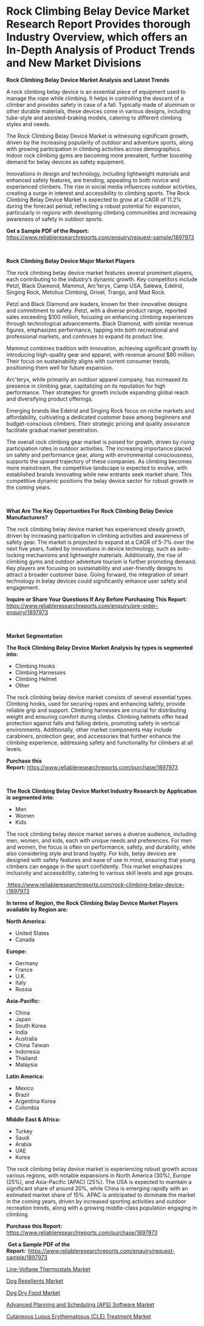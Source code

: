 <p><h1>Rock Climbing Belay Device Market Research Report Provides thorough Industry Overview, which offers an In-Depth Analysis of Product Trends and New Market Divisions</h1></p><p><strong>Rock Climbing Belay Device Market Analysis and Latest Trends</strong></p>
<p><p>A rock climbing belay device is an essential piece of equipment used to manage the rope while climbing. It helps in controlling the descent of a climber and provides safety in case of a fall. Typically made of aluminum or other durable materials, these devices come in various designs, including tube-style and assisted-braking models, catering to different climbing styles and needs.</p><p>The Rock Climbing Belay Device Market is witnessing significant growth, driven by the increasing popularity of outdoor and adventure sports, along with growing participation in climbing activities across demographics. Indoor rock climbing gyms are becoming more prevalent, further boosting demand for belay devices as safety equipment. </p><p>Innovations in design and technology, including lightweight materials and enhanced safety features, are trending, appealing to both novice and experienced climbers. The rise in social media influences outdoor activities, creating a surge in interest and accessibility to climbing sports. The Rock Climbing Belay Device Market is expected to grow at a CAGR of 11.2% during the forecast period, reflecting a robust potential for expansion, particularly in regions with developing climbing communities and increasing awareness of safety in outdoor sports.</p></p>
<p><strong>Get a Sample PDF of the Report:&nbsp;</strong> <a href="https://www.reliableresearchreports.com/enquiry/request-sample/1897973?utm_campaign=24&utm_medium=2&utm_source=Github&utm_content=ia&utm_term=05022025&utm_id=rock-climbing-belay-device">https://www.reliableresearchreports.com/enquiry/request-sample/1897973</a></p>
<p>&nbsp;</p>
<p><strong>Rock Climbing Belay Device Major Market Players</strong></p>
<p><p>The rock climbing belay device market features several prominent players, each contributing to the industry’s dynamic growth. Key competitors include Petzl, Black Diamond, Mammut, Arc'teryx, Camp USA, Salewa, Edelrid, Singing Rock, Metolius Climbing, Grivel, Trango, and Mad Rock.</p><p>Petzl and Black Diamond are leaders, known for their innovative designs and commitment to safety. Petzl, with a diverse product range, reported sales exceeding $100 million, focusing on enhancing climbing experiences through technological advancements. Black Diamond, with similar revenue figures, emphasizes performance, tapping into both recreational and professional markets, and continues to expand its product line.</p><p>Mammut combines tradition with innovation, achieving significant growth by introducing high-quality gear and apparel, with revenue around $80 million. Their focus on sustainability aligns with current consumer trends, positioning them well for future expansion. </p><p>Arc'teryx, while primarily an outdoor apparel company, has increased its presence in climbing gear, capitalizing on its reputation for high performance. Their strategies for growth include expanding global reach and diversifying product offerings.</p><p>Emerging brands like Edelrid and Singing Rock focus on niche markets and affordability, cultivating a dedicated customer base among beginners and budget-conscious climbers. Their strategic pricing and quality assurance facilitate gradual market penetration.</p><p>The overall rock climbing gear market is poised for growth, driven by rising participation rates in outdoor activities. The increasing importance placed on safety and performance gear, along with environmental consciousness, supports the upward trajectory of these companies. As climbing becomes more mainstream, the competitive landscape is expected to evolve, with established brands innovating while new entrants seek market share. This competitive dynamic positions the belay device sector for robust growth in the coming years.</p></p>
<p>&nbsp;</p>
<p><strong>What Are The Key Opportunities For Rock Climbing Belay Device Manufacturers?</strong></p>
<p><p>The rock climbing belay device market has experienced steady growth, driven by increasing participation in climbing activities and awareness of safety gear. The market is projected to expand at a CAGR of 5-7% over the next five years, fueled by innovations in device technology, such as auto-locking mechanisms and lightweight materials. Additionally, the rise of climbing gyms and outdoor adventure tourism is further promoting demand. Key players are focusing on sustainability and user-friendly designs to attract a broader customer base. Going forward, the integration of smart technology in belay devices could significantly enhance user safety and engagement.</p></p>
<p><strong>Inquire or Share Your Questions If Any Before Purchasing This Report:</strong> <a href="https://www.reliableresearchreports.com/enquiry/pre-order-enquiry/1897973?utm_campaign=24&utm_medium=2&utm_source=Github&utm_content=ia&utm_term=05022025&utm_id=rock-climbing-belay-device">https://www.reliableresearchreports.com/enquiry/pre-order-enquiry/1897973</a></p>
<p>&nbsp;</p>
<p><strong>Market Segmentation</strong></p>
<p><strong>The Rock Climbing Belay Device Market Analysis by types is segmented into:</strong></p>
<p><ul><li>Climbing Hooks</li><li>Climbing Harnesses</li><li>Climbing Helmet</li><li>Other</li></ul></p>
<p><p>The rock climbing belay device market consists of several essential types. Climbing hooks, used for securing ropes and enhancing safety, provide reliable grip and support. Climbing harnesses are crucial for distributing weight and ensuring comfort during climbs. Climbing helmets offer head protection against falls and falling debris, promoting safety in vertical environments. Additionally, other market components may include carabiners, protection gear, and accessories that further enhance the climbing experience, addressing safety and functionality for climbers at all levels.</p></p>
<p><strong>Purchase this Report:&nbsp;</strong><a href="https://www.reliableresearchreports.com/purchase/1897973?utm_campaign=24&utm_medium=2&utm_source=Github&utm_content=ia&utm_term=05022025&utm_id=rock-climbing-belay-device">https://www.reliableresearchreports.com/purchase/1897973</a></p>
<p>&nbsp;</p>
<p><strong>The Rock Climbing Belay Device Market Industry Research by Application is segmented into:</strong></p>
<p><ul><li>Men</li><li>Women</li><li>Kids</li></ul></p>
<p><p>The rock climbing belay device market serves a diverse audience, including men, women, and kids, each with unique needs and preferences. For men and women, the focus is often on performance, safety, and durability, while also considering style and brand loyalty. For kids, belay devices are designed with safety features and ease of use in mind, ensuring that young climbers can engage in the sport confidently. This market emphasizes inclusivity and accessibility, catering to various skill levels and age groups.</p></p>
<p><a href="https://www.reliableresearchreports.com/rock-climbing-belay-device-r1897973?utm_campaign=24&utm_medium=2&utm_source=Github&utm_content=ia&utm_term=05022025&utm_id=rock-climbing-belay-device">&nbsp;https://www.reliableresearchreports.com/rock-climbing-belay-device-r1897973</a></p>
<p><strong>In terms of Region, the Rock Climbing Belay Device Market Players available by Region are:</strong></p>
<p>
    <p> <strong> North America: </strong>
        <ul>
            <li>United States</li>
            <li>Canada</li>
        </ul>
        </p> 
    <p> <strong> Europe: </strong>
        <ul>
            <li>Germany</li>
            <li>France</li>
            <li>U.K.</li>
            <li>Italy</li>
            <li>Russia</li>
        </ul>
        </p> 
    <p> <strong> Asia-Pacific: </strong>
        <ul>
            <li>China</li>
            <li>Japan</li>
            <li>South Korea</li>
            <li>India</li>
            <li>Australia</li>
            <li>China Taiwan</li>
            <li>Indonesia</li>
            <li>Thailand</li>
            <li>Malaysia</li>
        </ul>
        </p> 
    <p> <strong> Latin America: </strong>
        <ul>
            <li>Mexico</li>
            <li>Brazil</li>
            <li>Argentina Korea</li>
            <li>Colombia</li>
        </ul>
        </p> 
    <p> <strong> Middle East & Africa: </strong>
        <ul>
            <li>Turkey</li>
            <li>Saudi</li>
            <li>Arabia</li>
            <li>UAE</li>
            <li>Korea</li>
        </ul>
    </p>
    </p>
<p><p>The rock climbing belay device market is experiencing robust growth across various regions, with notable expansions in North America (30%), Europe (25%), and Asia-Pacific (APAC) (25%). The USA is expected to maintain a significant share of around 20%, while China is emerging rapidly with an estimated market share of 15%. APAC is anticipated to dominate the market in the coming years, driven by increased sporting activities and outdoor recreation trends, along with a growing middle-class population engaging in climbing.</p></p>
<p><strong>Purchase this Report: </strong><a href="https://www.reliableresearchreports.com/purchase/1897973?utm_campaign=24&utm_medium=2&utm_source=Github&utm_content=ia&utm_term=05022025&utm_id=rock-climbing-belay-device">https://www.reliableresearchreports.com/purchase/1897973</a></p>
<p>&nbsp;<strong>Get a Sample PDF of the Report:&nbsp;&nbsp;</strong><a href="https://www.reliableresearchreports.com/enquiry/request-sample/1897973?utm_campaign=24&utm_medium=2&utm_source=Github&utm_content=ia&utm_term=05022025&utm_id=rock-climbing-belay-device">https://www.reliableresearchreports.com/enquiry/request-sample/1897973</a></p>
<p><strong></strong></p>
<p><p><a href="https://www.linkedin.com/pulse/line-voltage-thermostats-market-size-expansion-analysis-zwojf?utm_campaign=24&utm_medium=2&utm_source=Github&utm_content=ia&utm_term=05022025&utm_id=rock-climbing-belay-device">Line-Voltage Thermostats Market</a></p><p><a href="https://github.com/shirleenfraker87/Market-Research-Report-List-1/blob/main/dog-repellents-market.md?utm_campaign=24&utm_medium=2&utm_source=Github&utm_content=ia&utm_term=05022025&utm_id=rock-climbing-belay-device">Dog Repellents Market</a></p><p><a href="https://github.com/mezokathleen834/Market-Research-Report-List-1/blob/main/dog-dry-food-market.md?utm_campaign=24&utm_medium=2&utm_source=Github&utm_content=ia&utm_term=05022025&utm_id=rock-climbing-belay-device">Dog Dry Food Market</a></p><p><a href="https://www.linkedin.com/pulse/sustaining-industry-growth-study-advanced-planning-scheduling-cbt5f?utm_campaign=24&utm_medium=2&utm_source=Github&utm_content=ia&utm_term=05022025&utm_id=rock-climbing-belay-device">Advanced Planning and Scheduling (APS) Software Market</a></p><p><a href="https://www.linkedin.com/pulse/cutaneous-lupus-erythematosus-cle-treatment-marketanticipated-wed7e?utm_campaign=24&utm_medium=2&utm_source=Github&utm_content=ia&utm_term=05022025&utm_id=rock-climbing-belay-device">Cutaneous Lupus Erythematosus (CLE) Treatment Market</a></p></p>